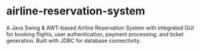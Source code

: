 # airline-reservation-system
A Java Swing &amp; AWT–based Airline Reservation System with integrated GUI for booking flights, user authentication, payment processing, and ticket generation. Built with JDBC for database connectivity.
